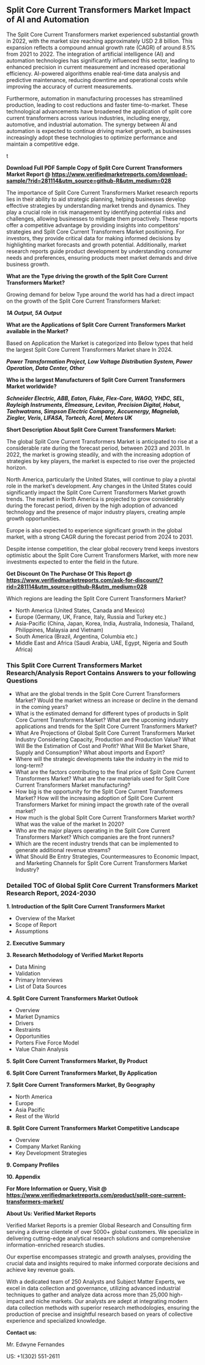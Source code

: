 <h2>Split Core Current Transformers Market Impact of AI and Automation</h2><p>The Split Core Current Transformers market experienced substantial growth in 2022, with the market size reaching approximately USD 2.8 billion. This expansion reflects a compound annual growth rate (CAGR) of around 8.5% from 2021 to 2022. The integration of artificial intelligence (AI) and automation technologies has significantly influenced this sector, leading to enhanced precision in current measurement and increased operational efficiency. AI-powered algorithms enable real-time data analysis and predictive maintenance, reducing downtime and operational costs while improving the accuracy of current measurements.</p><p>Furthermore, automation in manufacturing processes has streamlined production, leading to cost reductions and faster time-to-market. These technological advancements have broadened the application of split core current transformers across various industries, including energy, automotive, and industrial automation. The synergy between AI and automation is expected to continue driving market growth, as businesses increasingly adopt these technologies to optimize performance and maintain a competitive edge.</p>t</p><p id="" class=""><strong>Download Full PDF Sample Copy of Split Core Current Transformers Market Report @ <a href="https://www.verifiedmarketreports.com/download-sample/?rid=281114&utm_source=github-R&utm_medium=028" target="_blank">https://www.verifiedmarketreports.com/download-sample/?rid=281114&utm_source=github-R&utm_medium=028</a></strong></p><p>The importance of&nbsp;Split Core Current Transformers Market research reports lies in their ability to aid strategic planning, helping businesses develop effective strategies by understanding market trends and dynamics. They play a crucial role in risk management by identifying potential risks and challenges, allowing businesses to mitigate them proactively. These reports offer a competitive advantage by providing insights into competitors' strategies and Split Core Current Transformers Market positioning. For investors, they provide critical data for making informed decisions by highlighting market forecasts and growth potential. Additionally, market research reports guide product development by understanding consumer needs and preferences, ensuring products meet market demands and drive business growth.</p><p><strong>What are the&nbsp;Type driving the growth of the Split Core Current Transformers Market?</strong></p><p id="" class="">Growing demand for below Type around the world has had a direct impact on the growth of the Split Core Current Transformers Market:</p><em><strong>1A Output, 5A Output</strong></em></p><strong>What are the&nbsp;Applications&nbsp;of Split Core Current Transformers Market available in the Market?</strong></p><p id="" class="">Based on Application the Market is categorized into Below types that held the largest Split Core Current Transformers Market share In 2024.</p><em><strong>Power Transformation Project, Low Voltage Distribution System, Power Operation, Data Center, Other</strong></em></p><strong>Who is the largest Manufacturers of Split Core Current Transformers Market worldwide?</strong></p><p><em><strong>Schneider Electric, ABB, Eaton, Fluke, Flex-Core, WAGO, YHDC, SEL, Rayleigh Instruments, Elmeasure, Leviton, Precision Digital, Hobut, Taehwatrans, Simpson Electric Company, Accuenergy, Magnelab, Ziegler, Veris, LIFASA, Tortech, Acrel, Meters UK</strong></em></p><p id="" class=""><strong>Short Description About Split Core Current Transformers Market:</strong></p><p>The global Split Core Current Transformers Market is anticipated to rise at a considerable rate during the forecast period, between 2023 and 2031. In 2022, the market is growing steadily, and with the increasing adoption of strategies by key players, the market is expected to rise over the projected horizon.</p><p>North America, particularly the United States, will continue to play a pivotal role in the market's development. Any changes in the United States could significantly impact the Split Core Current Transformers Market growth trends. The market in North America is projected to grow considerably during the forecast period, driven by the high adoption of advanced technology and the presence of major industry players, creating ample growth opportunities.</p><p>Europe is also expected to experience significant growth in the global market, with a strong CAGR during the forecast period from 2024 to 2031.</p><p>Despite intense competition, the clear global recovery trend keeps investors optimistic about the Split Core Current Transformers Market, with more new investments expected to enter the field in the future.</p><p id="" class=""><strong>Get Discount On The Purchase Of This Report @ <a href="https://www.verifiedmarketreports.com/ask-for-discount/?rid=281114&utm_source=github-R&utm_medium=028" target="_blank">https://www.verifiedmarketreports.com/ask-for-discount/?rid=281114&utm_source=github-R&utm_medium=028</a></strong></p>Which regions are leading the Split Core Current Transformers Market?</p><ul><li>North America (United States, Canada and Mexico)</li><li>Europe (Germany, UK, France, Italy, Russia and Turkey etc.)</li><li>Asia-Pacific (China, Japan, Korea, India, Australia, Indonesia, Thailand, Philippines, Malaysia and Vietnam)</li><li>South America (Brazil, Argentina, Columbia etc.)</li><li>Middle East and Africa (Saudi Arabia, UAE, Egypt, Nigeria and South Africa)</li></ul><h3 id="" class="">This Split Core Current Transformers Market Research/Analysis Report Contains Answers to your following Questions</h3><ul><li>What are the global trends in the Split Core Current Transformers Market? Would the market witness an increase or decline in the demand in the coming years?</li><li>What is the estimated demand for different types of products in Split Core Current Transformers Market? What are the upcoming industry applications and trends for the Split Core Current Transformers Market?</li><li>What Are Projections of Global Split Core Current Transformers Market Industry Considering Capacity, Production and Production Value? What Will Be the Estimation of Cost and Profit? What Will Be Market Share, Supply and Consumption? What about imports and Export?</li><li>Where will the strategic developments take the industry in the mid to long-term?</li><li>What are the factors contributing to the final price of Split Core Current Transformers Market? What are the raw materials used for Split Core Current Transformers Market manufacturing?</li><li>How big is the opportunity for the Split Core Current Transformers Market? How will the increasing adoption of Split Core Current Transformers Market for mining impact the growth rate of the overall market?</li><li>How much is the global Split Core Current Transformers Market worth? What was the value of the market In 2020?</li><li>Who are the major players operating in the Split Core Current Transformers Market? Which companies are the front runners?</li><li>Which are the recent industry trends that can be implemented to generate additional revenue streams?</li><li>What Should Be Entry Strategies, Countermeasures to Economic Impact, and Marketing Channels for Split Core Current Transformers Market Industry?</li></ul><h3 id="" class="">Detailed TOC of Global Split Core Current Transformers Market Research Report, 2024-2030</h3><p id="" class=""><strong>1. Introduction of the Split Core Current Transformers Market</strong></p><ul><li>Overview of the Market</li><li>Scope of Report</li><li>Assumptions</li></ul><p id="" class=""><strong>2. Executive Summary</strong></p><p id="" class=""><strong>3. Research Methodology of Verified Market Reports</strong></p><ul><li>Data Mining</li><li>Validation</li><li>Primary Interviews</li><li>List of Data Sources</li></ul><p id="" class=""><strong>4. Split Core Current Transformers Market Outlook</strong></p><ul><li>Overview</li><li>Market Dynamics</li><li>Drivers</li><li>Restraints</li><li>Opportunities</li><li>Porters Five Force Model</li><li>Value Chain Analysis</li></ul><p id="" class=""><strong>5. Split Core Current Transformers Market, By Product</strong></p><p id="" class=""><strong>6. Split Core Current Transformers Market, By Application</strong></p><p id="" class=""><strong>7. Split Core Current Transformers Market, By Geography</strong></p><ul><li>North America</li><li>Europe</li><li>Asia Pacific</li><li>Rest of the World</li></ul><p id="" class=""><strong>8. Split Core Current Transformers Market Competitive Landscape</strong></p><ul><li>Overview</li><li>Company Market Ranking</li><li>Key Development Strategies</li></ul><p id="" class=""><strong>9. Company Profiles</strong></p><p id="" class=""><strong>10. Appendix</strong></p><p id="" class=""><strong>For More Information or Query, Visit @ <a href="https://www.verifiedmarketreports.com/product/split-core-current-transformers-market/" target="_blank">https://www.verifiedmarketreports.com/product/split-core-current-transformers-market/</a></strong></p><p id="" class=""><strong>About Us: Verified Market Reports</strong></p><p id="" class="">Verified Market Reports is a premier Global Research and Consulting firm serving a diverse clientele of over 5000+ global customers. We specialize in delivering cutting-edge analytical research solutions and comprehensive information-enriched research studies.</p><p id="" class="">Our expertise encompasses strategic and growth analyses, providing the crucial data and insights required to make informed corporate decisions and achieve key revenue goals.</p><p id="" class="">With a dedicated team of 250 Analysts and Subject Matter Experts, we excel in data collection and governance, utilizing advanced industrial techniques to gather and analyze data across more than 25,000 high-impact and niche markets. Our analysts are adept at integrating modern data collection methods with superior research methodologies, ensuring the production of precise and insightful research based on years of collective experience and specialized knowledge.</p><p id="" class=""><strong>Contact us:</strong></p><p id="" class="">Mr. Edwyne Fernandes</p><p id="" class="">US: +1(302) 551-2611</p>